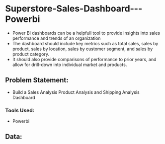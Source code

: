 # Superstore-Sales-Dashboard---Powerbi
- Power BI dashboards can be a helpfull tool to provide insights into sales performance and trends of an organization
- The dashboard should include key metrics such as total sales, sales by product, sales by location, sales by customer segment, and sales by product category. 
- It should also provide comparisons of performance to prior years, and allow for drill-down into individual market and products.

## Problem Statement:
- Build a Sales Analysis Product Analysis and Shipping Analysis Dashboard

### Tools Used: 
- Powerbi

## Data:
